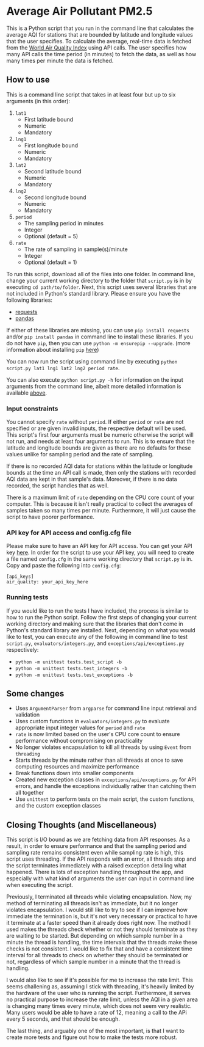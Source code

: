 # Average Air Pollutant PM2.5

This is a Python script that you run in the command line that calculates the average AQI for stations that are bounded by latitude and longitude values that the user specifies. To calculate the average, real-time data is fetched from the [World Air Quality Index](https://waqi.info/) using API calls. The user specifies how many API calls the time period (in minutes) to fetch the data, as well as how many times per minute the data is fetched.

## How to use

This is a command line script that takes in at least four but up to six arguments (in this order):
1. `lat1`
    - First latitude bound
    - Numeric
    - Mandatory
2. `lng1`
    - First longitude bound
    - Numeric
    - Mandatory
3. `lat2`
    - Second latitude bound
    - Numeric
    - Mandatory
4. `lng2`
    - Second longitude bound
    - Numeric
    - Mandatory
5. `period`
    - The sampling period in minutes
    - Integer
    - Optional (default = 5)
6. `rate`
    - The rate of sampling in sample(s)/minute
    - Integer
    - Optional (default = 1)

To run this script, download all of the files into one folder. In command line, change your current working directory to the folder that `script.py` is in by executing `cd path/to/folder`. Next, this script uses several libraries that are not included in Python's standard library. Please ensure you have the following libraries:
- [requests](https://pypi.org/project/requests/)
- [pandas](https://pypi.org/project/pandas/)

If either of these libraries are missing, you can use `pip install requests` and/or `pip install pandas` in command line to install these libraries. If you do not have `pip`, then you can use `python -m ensurepip --upgrade`. (more information about installing `pip` [here](https://pip.pypa.io/en/stable/installation/))

You can now run the script using command line by executing `python script.py lat1 lng1 lat2 lng2 period rate`.

You can also execute `python script.py -h` for information on the input arguments from the command line, albeit more detailed information is available [above](#how-to-use).

### Input constraints

You cannot specify `rate` without `period`. If either `period` or `rate` are not specified or are given invalid inputs, the respective default will be used. This script's first four arguments must be numeric otherwise the script will not run, and needs at least four arguments to run. This is to ensure that the latitude and longitude bounds are given as there are no defaults for these values unlike for sampling period and the rate of sampling.

If there is no recorded AQI data for stations within the latitude or longitude bounds at the time an API call is made, then only the stations with recorded AQI data are kept in that sample's data. Moreover, if there is no data recorded, the script handles that as well.

There is a maximum limit of `rate` depending on the CPU core count of your computer. This is because it isn't really practical to collect the averages of samples taken so many times per minute. Furthermore, it will just cause the script to have poorer performance.

### API key for API access and config.cfg file

Please make sure to have an API key for API access. You can get your API key [here](https://aqicn.org/data-platform/token/). In order for the script to use your API key, you will need to create a file named `config.cfg` in the same working directory that `script.py` is in. Copy and paste the following into `config.cfg`:
```
[api_keys]
air_quality: your_api_key_here
```

### Running tests

If you would like to run the tests I have included, the process is similar to how to run the Python script. Follow the first steps of changing your current working directory and making sure that the libraries that don't come in Python's standard library are installed. Next, depending on what you would like to test, you can execute any of the following in command line to test `script.py`, `evaluators/integers.py`, and `exceptions/api/exceptions.py` respectively:
- `python -m unittest tests.test_script -b`
- `python -m unittest tests.test_integers -b`
- `python -m unittest tests.test_exceptions -b`

## Some changes
- Uses `ArgumentParser` from `argparse` for command line input retrieval and validation
- Uses custom functions in `evaluators/integers.py` to evaluate appropriate input integer values for `period` and `rate`
- `rate` is now limited based on the user's CPU core count to ensure performance without compromising on practicality
- No longer violates encapsulation to kill all threads by using `Event` from `threading`
- Starts threads by the minute rather than all threads at once to save computing resources and maximize performance
- Break functions down into smaller components
- Created new exception classes in `exceptions/api/exceptions.py` for API errors, and handle the exceptions individually rather than catching them all together
- Use `unittest` to perform tests on the main script, the custom functions, and the custom exception classes

## Closing Thoughts (and Miscellaneous)

This script is I/O bound as we are fetching data from API responses. As a result, in order to ensure performance and that the sampling period and sampling rate remains consistent even while sampling rate is high, this script uses threading. If the API responds with an error, all threads stop and the script terminates immediately with a raised exception detailing what happened. There is lots of exception handling throughout the app, and especially with what kind of arguments the user can input in command line when executing the script.

Previously, I terminated all threads while violating encapsulation. Now, my method of terminating all threads isn't as immediate, but it no longer violates encapsulation. I would still like to try to see if I can improve how immediate the termination is, but it's not very necessary or practical to have it terminate at a faster speed than it already does right now. The method I used makes the threads check whether or not they should terminate as they are waiting to be started. But depending on which sample number in a minute the thread is handling, the time intervals that the threads make these checks is not consistent. I would like to fix that and have a consistent time interval for all threads to check on whether they should be terminated or not, regardless of which sample number in a minute that the thread is handling.

I would also like to see if it's possible for me to increase the rate limit. This seems challening as, assuming I stick with threading, it's heavily limited by the hardware of the user who is running the script. Furthermore, it serves no practical purpose to increase the rate limit, unless the AQI in a given area is changing many times every minute, which does not seem very realistic. Many users would be able to have a rate of 12, meaning a call to the APi every 5 seconds, and that should be enough.

The last thing, and arguably one of the most important, is that I want to create more tests and figure out how to make the tests more robust.